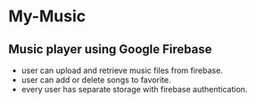 # My-Music
## Music player using Google Firebase
- user can upload and retrieve music files from firebase.
- user can add or delete songs to favorite.
- every user has separate storage with firebase authentication.
